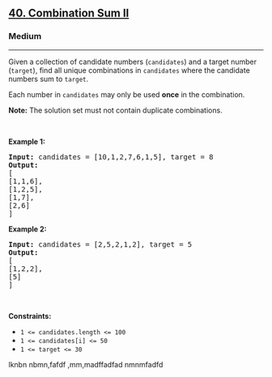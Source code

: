 <h2><a href="https://leetcode.com/problems/combination-sum-ii/">40. Combination Sum II</a></h2><h3>Medium</h3><hr><div><p>Given a collection of candidate numbers (<code>candidates</code>) and a target number (<code>target</code>), find all unique combinations in <code>candidates</code>&nbsp;where the candidate numbers sum to <code>target</code>.</p>

<p>Each number in <code>candidates</code>&nbsp;may only be used <strong>once</strong> in the combination.</p>

<p><strong>Note:</strong>&nbsp;The solution set must not contain duplicate combinations.</p>

<p>&nbsp;</p>
<p><strong>Example 1:</strong></p>

<pre><strong>Input:</strong> candidates = [10,1,2,7,6,1,5], target = 8
<strong>Output:</strong> 
[
[1,1,6],
[1,2,5],
[1,7],
[2,6]
]
</pre>

<p><strong>Example 2:</strong></p>

<pre><strong>Input:</strong> candidates = [2,5,2,1,2], target = 5
<strong>Output:</strong> 
[
[1,2,2],
[5]
]
</pre>

<p>&nbsp;</p>
<p><strong>Constraints:</strong></p>

<ul>
	<li><code>1 &lt;=&nbsp;candidates.length &lt;= 100</code></li>
	<li><code>1 &lt;=&nbsp;candidates[i] &lt;= 50</code></li>
	<li><code>1 &lt;= target &lt;= 30</code></li>
</ul>
</div>










lknbn
nbmn,fafdf
,mm,madffadfad
nmnmfadfd
